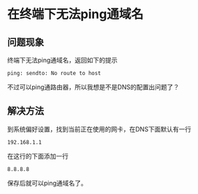 # 在终端下无法ping通域名

## 问题现象

终端下无法ping通域名，返回如下的提示

```shell
ping: sendto: No route to host
```

不过可以ping通路由器，所以我想是不是DNS的配置出问题了？

## 解决方法

到系统偏好设置，找到当前正在使用的网卡，在DNS下面默认有一行

```
192.168.1.1
```

在这行的下面添加一行

```
8.8.8.8
```

保存后就可以ping通域名了。






